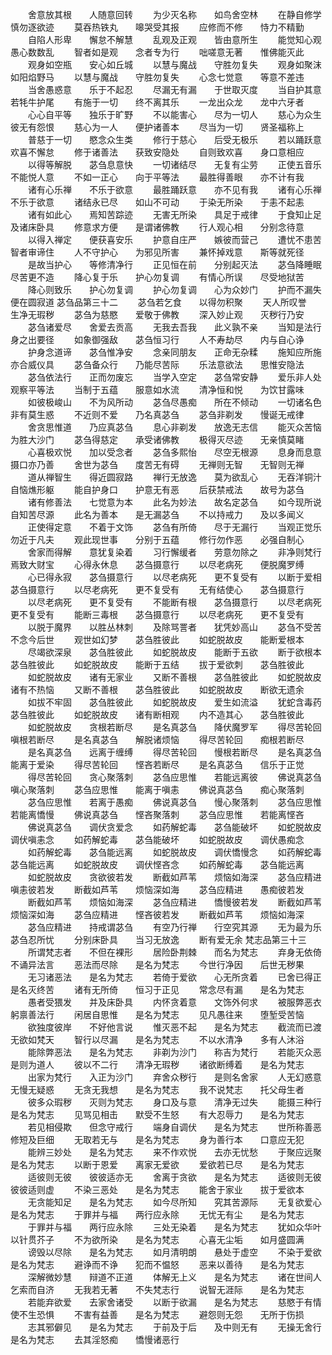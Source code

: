 <!-- { "loadSidebar": true } -->
　　舍意放其根　　人随意回转
　　为少灭名称　　如鸟舍空林
　　在静自修学　　慎勿逐欲迹
　　莫吞热铁丸　　嗥哭受其报
　　应修而不修　　恃力不精勤
　　自陷人形卑　　懈怠不解慧
　　乱观及正观　　皆由意所生
　　能觉知心观　　愚心数数乱
　　智者如是观　　念者专为行
　　咄嗟意无著　　惟佛能灭此
　　观身如空瓶　　安心如丘城
　　以慧与魔战　　守胜勿复失
　　观身如聚沫　　如阳焰野马
　　以慧与魔战　　守胜勿复失
　　心念七觉意　　等意不差违
　　当舍愚惑意　　乐于不起忍
　　尽漏无有漏　　于世取灭度
　　当自护其意　　若牦牛护尾
　　有施于一切　　终不离其乐
　　一龙出众龙　　龙中六牙者
　　心心自平等　　独乐于旷野
　　不以能害心　　尽为一切人
　　慈心为众生　　彼无有怨恨
　　慈心为一人　　便护诸善本
　　尽当为一切　　贤圣福称上
　　普慈于一切　　愍念众生类
　　修行于慈心　　后受无极乐
　　若以踊跃意　　欢喜不懈怠
　　修于诸善法　　获致安隐处
　　自则致欢喜　　身口意相应
　　以得等解脱　　苾刍息意快
　　一切诸结尽　　无复有尘劳
　　正使五音乐　　不能悦人意
　　不如一正心　　向于平等法
　　最胜得善眼　　亦不计有我
　　诸有心乐禅　　不乐于欲意
　　最胜踊跃意　　亦不见有我
　　诸有心乐禅　　不乐于欲意
　　诸结永已尽　　如山不可动
　　于染无所染　　于恚不起恚
　　诸有如此心　　焉知苦踪迹
　　无害无所染　　具足于戒律
　　于食知止足　　及诸床卧具
　　修意求方便　　是谓诸佛教
　　行人观心相　　分别念待意
　　以得入禅定　　便获喜安乐
　　护意自庄严　　嫉彼而营己
　　遭忧不患苦　　智者审谛住
　　人不守护心　　为邪见所害
　　兼怀掉戏意　　斯等就死径
　　是故当护心　　等修清净行
　　正见恒在前　　分别起灭法
　　苾刍降睡眠　　尽苦更不造
　　降心复于乐　　护心勿复调
　　有情心所误　　尽受地狱苦
　　降心则致乐　　护心勿复调
　　护心勿复调　　心为众妙门
　　护而不漏失　　便在圆寂道
苾刍品第三十二
　　苾刍若乞食　　以得勿积聚
　　天人所叹誉　　生净无瑕秽
　　苾刍为慈愍　　爱敬于佛教
　　深入妙止观　　灭秽行乃安
　　苾刍诸爱尽　　舍爱去贡高
　　无我去吾我　　此义孰不亲
　　当知是法行　　身之出要径
　　如象御强敌　　苾刍恒习行
　　人不寿劫尽　　内与自心诤
　　护身念道谛　　苾刍惟净安
　　念亲同朋友　　正命无杂糅
　　施知应所施　　亦合威仪具
　　苾刍备众行　　乃能尽苦际
　　乐法意欲法　　思惟安隐法
　　苾刍依法行　　正而勿废忘
　　当学入空定　　苾刍常安静
　　爱乐非人处　　观察平等法
　　当制于五蕴　　服意如水流
　　清净恒和悦　　为饮甘露味
　　如彼极峻山　　不为风所动
　　苾刍尽愚痴　　所在不倾动
　　一切诸名色　　非有莫生惑
　　不近则不爱　　乃名真苾刍
　　苾刍非剃发　　慢诞无戒律
　　舍贪思惟道　　乃应真苾刍
　　息心非剃发　　放逸无志信
　　能灭众苦恼　　为胜大沙门
　　苾刍得慈定　　承受诸佛教
　　极得灭尽迹　　无亲慎莫睹
　　心喜极欢悦　　加以受念者
　　苾刍多熙怡　　尽空无根源
　　息身而息意　　摄口亦乃善
　　舍世为苾刍　　度苦无有碍
　　无禅则无智　　无智则无禅
　　道从禅智生　　得近圆寂路
　　禅行无放逸　　莫为欲乱心
　　无吞洋铜汁　　自恼燋形躯
　　能自护身口　　护意无有恶
　　后获禁戒法　　故号为苾刍
　　诸有修善法　　七觉意为本
　　此名为妙法　　故名定苾刍
　　如今现所说　　自知苦尽源
　　此名为善本　　是无漏苾刍
　　不以持戒力　　及以多闻义
　　正使得定意　　不着于文饰
　　苾刍有所倚　　尽于无漏行
　　当观正觉乐　　勿近于凡夫
　　观此现世事　　分别于五蕴
　　修行勿作恶　　必强自制心
　　舍家而得解　　意犹复染着
　　习行懈缓者　　劳意勿除之
　　非净则梵行　　焉致大财宝
　　心得永休息　　苾刍摄意行
　　以尽老病死　　便脱魔罗缚
　　心已得永寂　　苾刍摄意行
　　以尽老病死　　更不复受有
　　以断于爱相　　苾刍摄意行
　　以尽老病死　　更不复受有
　　无有结使心　　苾刍摄意行
　　以尽老病死　　更不复受有
　　不能断有根　　苾刍摄意行
　　以尽老病死　　更不复受有
　　能断三毒根　　苾刍摄意行
　　以尽老病死　　更不复受有
　　以脱于魔界　　以胜丛林刺
　　及除骂詈者　　犹凭妙高山
　　苾刍不受苦　　不念今后世
　　观世如幻梦　　苾刍胜彼此
　　如蛇脱故皮　　能断爱根本
　　尽竭欲深泉　　苾刍胜彼此
　　如蛇脱故皮　　能断于五欲
　　断于欲根本　　苾刍胜彼此
　　如蛇脱故皮　　能断于五结
　　拔于爱欲刺　　苾刍胜彼此
　　如蛇脱故皮　　诸有无家业
　　又断不善根　　苾刍胜彼此
　　如蛇脱故皮　　诸有不热恼
　　又断不善根　　苾刍胜彼此
　　如蛇脱故皮　　断欲无遗余
　　如拔不牢固　　苾刍胜彼此
　　如蛇脱故皮　　爱生如流溢
　　犹蛇含毒药　　苾刍胜彼此
　　如蛇脱故皮　　诸有断相观
　　内不造其心　　苾刍胜彼此
　　如蛇脱故皮　　贪根若断尽
　　是名真苾刍　　降伏魔罗军
　　得尽苦轮回　　嗔根若断尽
　　是名真苾刍　　解脱诸烦恼
　　得尽苦轮回　　痴根若断尽
　　是名真苾刍　　远离于缠缚
　　得尽苦轮回　　慢根若断尽
　　是名真苾刍　　能离于爱染
　　得尽苦轮回　　悭吝若断尽
　　是名真苾刍　　信乐于正觉
　　得尽苦轮回　　贪心聚落刺
　　苾刍应思惟　　若能远离彼
　　佛说真苾刍　　嗔心聚落刺
　　苾刍应思惟　　能离于嗔恚
　　佛说真苾刍　　痴心聚落刺
　　苾刍应思惟　　若离于愚痴
　　佛说真苾刍　　慢心聚落刺
　　苾刍应思惟　　若能离憍慢
　　佛说真苾刍　　悭吝聚落刺
　　苾刍应思惟　　若能离悭吝
　　佛说真苾刍　　调伏贪爱念
　　如药解蛇毒　　苾刍能破坏
　　如蛇脱故皮　　调伏嗔恚念
　　如药解蛇毒　　苾刍能破坏
　　如蛇脱故皮　　调伏愚痴念
　　如药解蛇毒　　苾刍能远离
　　如蛇脱故皮　　调伏憍慢念
　　如药解蛇毒　　苾刍能远离
　　如蛇脱故皮　　调伏悭吝念
　　如药解蛇毒　　苾刍能远离
　　如蛇脱故皮　　贪欲彼若发
　　断截如芦苇　　烦恼如海深
　　苾刍应精进　　嗔恚彼若发
　　断截如芦苇　　烦恼深如海
　　苾刍应精进　　愚痴彼若发
　　断截如芦苇　　烦恼如海深
　　苾刍应精进　　憍慢彼若发
　　断截如芦苇　　烦恼深如海
　　苾刍应精进　　悭吝彼若发
　　断截如芦苇　　烦恼如海深
　　苾刍应精进　　持戒谓苾刍
　　有空乃行禅　　行空究其源
　　无为最为乐　　苾刍忍所忧
　　分别床卧具　　当习无放逸
　　断有爱无余
梵志品第三十三
　　所谓梵志者　　不但在裸形
　　居险卧荆棘　　而名为梵志
　　弃身无依倚　　不诵异法言
　　恶法而尽除　　是名为梵志
　　今世行净因　　后世无秽果
　　无习诸恶法　　是名为梵志
　　若倚于爱欲　　心无所贪着
　　已舍已得正　　是名灭终苦
　　诸有无所倚　　恒习于正见
　　常念尽有漏　　是名为梵志
　　愚者受猥发　　并及床卧具
　　内怀贪着意　　文饰外何求
　　被服弊恶衣　　躬禀善法行
　　闲居自思惟　　是名为梵志
　　见凡愚往来　　堕堑受苦恼
　　欲独度彼岸　　不好他言说
　　惟灭恶不起　　是名为梵志
　　截流而已渡　　无欲如梵天
　　智行以尽漏　　是名为梵志
　　不以水清净　　多有人沐浴
　　能除弊恶法　　是名为梵志
　　非剃为沙门　　称吉为梵行
　　若能灭众恶　　是则为道人
　　彼以不二行　　清净无瑕秽
　　诸欲断缚着　　是名为梵志
　　出家为梵行　　入正为沙门
　　弃舍众秽行　　是则名舍家
　　人无幻惑意　　无慢无疑惑
　　无贪无我想　　是名为梵志
　　我不说梵志　　托父母生者
　　彼多众瑕秽　　灭则为梵志
　　身口及与意　　清净无过失
　　能摄三种行　　是名为梵志
　　见骂见相击　　默受不生怒
　　有大忍辱力　　是名为梵志
　　若见相侵欺　　但念守戒行
　　端身自调伏　　是名为梵志
　　世所称善恶　　修短及巨细
　　无取若无与　　是名为梵志
　　身为善行本　　口意应无犯
　　能辨三妙处　　是名为梵志
　　来不作欢悦　　去亦无忧愁
　　于聚应远聚　　是名为梵志
　　以断于恩爱　　离家无爱欲
　　爱欲若已尽　　是名为梵志
　　适彼则无彼　　彼彼适亦无
　　舍离于贪欲　　是名为梵志
　　适彼则无彼　　彼彼适则虚
　　不染三恶处　　是名为梵志
　　能舍于家业　　拔于爱欲本
　　无贪能知足　　是名为梵志
　　如今尽所知　　究其苦源际
　　无复欲爱心　　是名为梵志
　　于罪并与福　　两行应永除
　　无忧无有尘　　是名为梵志
　　于罪并与福　　两行应永除
　　三处无染着　　是名为梵志
　　犹如众华叶　　以针贯芥子
　　不为欲所染　　是名为梵志
　　心喜无尘垢　　如月盛圆满
　　谤毁以尽除　　是名为梵志
　　如月清明朗　　悬处于虚空
　　不染于爱欲　　是名为梵志
　　避诤而不诤　　犯而不愠怒
　　恶来以善待　　是名为梵志
　　深解微妙慧　　辩道不正道
　　体解无上义　　是名为梵志
　　诸在世间人　　乞索而自济
　　无我若无著　　不失梵志行
　　说智无涯际　　是名为梵志
　　若能弃欲爱　　去家舍诸受
　　以断于欲漏　　是名为梵志
　　慈愍于有情　　使不生恐惧
　　不害有益善　　是名为梵志
　　避怨则无怨　　无所于伤损
　　志其邪僻见　　是名为梵志
　　于前及于后　　及中则无有
　　无操无舍行　　是名为梵志
　　去其淫怒痴　　憍慢诸恶行
